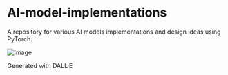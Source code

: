 # AI-model-implementations

A repository for various AI models implementations and design ideas using PyTorch.

![Image](https://github.com/user-attachments/assets/a165cd9d-7c3c-42c8-b62e-a433ecde1d2c)

Generated with DALL·E 
